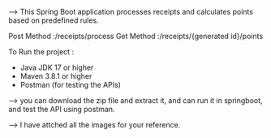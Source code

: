 --> This Spring Boot application processes receipts and calculates points based on predefined rules.

Post Method :/receipts/process
Get Method :/receipts/{generated id}/points

To Run the project :  
- Java JDK 17 or higher
- Maven 3.8.1 or higher
- Postman (for testing the APIs)

--> you can download the zip file and extract it, and can run it in springboot, and test the API using postman. 

--> I have attched all the images for your reference. 
